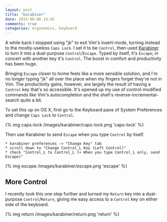 ```yaml
---
layout: post
title: "karabiner"
date: 2015-06-06 14:45
comments: true
categories: ergonomics, keyboard
---
```


A while back I stopped using "jk" to exit Vim's insert-mode, turning instead to the mostly-useless `Caps Lock`. I set it to be `Control`, then used [Karabiner](https://pqrs.org/osx/karabiner/) to turn it into a dual-purpose `Control`/`Escape`. Typed by itself, it's `Escape`; in concert with another key it's `Control`. The boost in comfort and productivity has been huge.

Bringing `Escape` closer to home feels like a more sensible solution, and I'm no longer typing "jk" all over the place when my fingers forget they're not in Vim. The productivity gains, however, are largely the result of having a `Control` key that's so accessible. It's opened up my use of control-modified commands like Vim's autocompletion and the shell's reverse-incremental-search quite a bit.

To set this up on OS X, first go to the Keyboard pane of System Preferences and change `Caps Lock` to `Control`.

{% img caps-lock /images/karabiner/caps-lock.png 'caps-lock' %}

Then use Karabiner to send `Escape` when you type `Control` by itself.

    * karabiner preferences -> "Change Key" tab
    * scroll down to "Change Control_L Key (Left Control)"
    * check "Control_L to Control_L (+ When you type Control_L only, send Escape)"

{% img escape /images/karabiner/escape.png 'escape' %}

## More Control

I recently took this one step further and turned my `Return` key into a dual-purpose `Control`/`Return`, giving me easy access to a `Control` key on either side of the keyboard.

{% img return /images/karabiner/return.png 'return' %}
